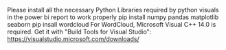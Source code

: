 Please install all the necessary Python Libraries required by python visuals in the power bi report to work properly
pip install numpy pandas matplotlib seaborn 
pip insall wordcloud
For WordCloud, Microsoft Visual C++ 14.0 is required. Get it with "Build Tools for Visual Studio": https://visualstudio.microsoft.com/downloads/
